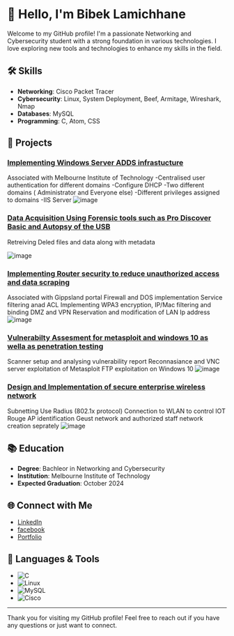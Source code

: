# 👋 Hello, I'm Bibek Lamichhane

Welcome to my GitHub profile! I'm a passionate Networking and Cybersecurity student with a strong foundation in various technologies. I love exploring new tools and technologies to enhance my skills in the field. 

## 🛠 Skills

- **Networking**: Cisco Packet Tracer
- **Cybersecurity**: Linux, System Deployment, Beef, Armitage, Wireshark, Nmap
- **Databases**: MySQL
- **Programming**: C, Atom, CSS

## 🌟 Projects

### [Implementing Windows Server ADDS infrastucture](https://github.com/yourusername/project1)
Associated with Melbourne Institute of Technology
-Centralised user authentication for different domains 
-Configure DHCP
-Two different domains ( Administrator and Everyone else)
-Different privileges assigned to domains 
-IIS Server
![image](https://github.com/user-attachments/assets/1e7c7c53-3781-4a76-83ee-f2056d02b1e1)


### [Data Acquisition Using Forensic tools such as Pro Discover Basic and Autopsy of the USB](https://github.com/yourusername/project2)
Retreiving Deled files and data along with metadata

![image](https://github.com/user-attachments/assets/230b18a2-3daf-4c48-b492-3deba465aaa0)

### [Implementing Router security to reduce unauthorized access and data scraping](https://github.com/yourusername/project1)
Associated with Gippsland portal
Firewall and DOS implementation
Service filtering anad ACL
Implementing WPA3 encryption, IP/Mac filtering and binding
DMZ and VPN
Reservation and modification of LAN Ip address
![image](https://github.com/user-attachments/assets/200d696c-5f77-454b-a051-8cbd804725ea)

### [Vulnerabilty Assesment for metasploit and windows 10 as wella as penetration testing](https://github.com/yourusername/project1)
Scanner setup and analysing vulnerability report
Reconnasiance and VNC server exploitation of Metasploit
FTP exploitation on Windows 10
![image](https://github.com/user-attachments/assets/002dd567-c061-4bee-bc85-9251bfffb419)

### [Design and Implementation of secure enterprise wireless network](https://github.com/yourusername/project1)
Subnetting
Use Radius (802.1x protocol)
Connection to WLAN to control IOT
Rouge AP identification
Geust network and authorized staff network creation seprately
![image](https://github.com/user-attachments/assets/6f60d355-61a5-42ef-8fa4-d8c243f5834d)

## 📚 Education

- **Degree**: Bachleor in Networking and Cybersecurity
- **Institution**: Melbourne Institute of Technology
- **Expected Graduation**: October 2024

## 🌐 Connect with Me

- [LinkedIn](https://www.linkedin.com/in/bibek-lamichhane-820b01285/)  <!-- Replace with your LinkedIn profile -->
- [facebook](https://www.facebook.com/profile.php?id=100068822161157)  <!-- Replace with your Twitter profile -->
- [Portfolio](https://yourportfolio.com)  <!-- Replace with your portfolio website -->

## 🚀 Languages & Tools

- ![C](https://img.shields.io/badge/-C-black?style=flat-square&logo=c)  <!-- Replace with your preferred language badges -->
- ![Linux](https://img.shields.io/badge/-Linux-black?style=flat-square&logo=linux)
- ![MySQL](https://img.shields.io/badge/-MySQL-black?style=flat-square&logo=mysql)
- ![Cisco](https://img.shields.io/badge/-Cisco-black?style=flat-square&logo=cisco)

---

Thank you for visiting my GitHub profile! Feel free to reach out if you have any questions or just want to connect.

<!--
For more advanced styling, consider using a GitHub profile README generator or Markdown editor.
-->

